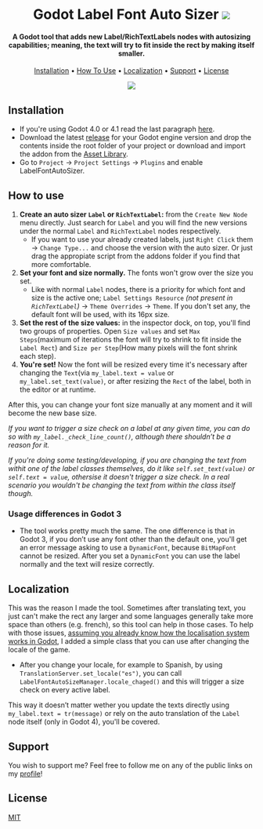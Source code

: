 <h1 align="center">
   Godot Label Font Auto Sizer
  <img src="https://github.com/LuisEscorza/GodotLabelFontAutoSizer/blob/main/media/icon.png"/>
</h1>

<h4 align="center">
  A Godot tool that adds new Label/RichTextLabels nodes with autosizing capabilities; meaning, the text will try to fit inside the rect by making itself smaller.
</a></h4>

<p align="center">
  <a href="#installation">Installation</a> •
  <a href="#how-to-use">How To Use</a> •
  <a href="#localization">Localization</a> •
  <a href="#support">Support</a> •
  <a href="#license">License</a>
  
</p>

<p align="center">
  <img src="https://github.com/LuisEscorza/GodotLabelFontAutoSizer/blob/main/media/preview.gif?raw=true"/>
</p>

## Installation
- If you're using Godot 4.0 or 4.1 read the last paragraph [here](https://github.com/LuisEscorza/GodotLabelFontAutoSizer/releases/tag/v1.0.0_godot_4.2).
- Download the latest [release](https://github.com/LuisEscorza/GodotLabelFontAutoSizer/releases) for your Godot engine version and drop the contents inside the root folder of your project or download and import the addon from the [Asset Library](https://godotengine.org/asset-library/).
- Go to `Project` -> `Project Settings` -> `Plugins` and enable LabelFontAutoSizer.

## How to use
1. **Create an auto sizer `Label` or `RichTextLabel`:** from the `Create New Node` menu directly. Just search for `Label` and you will find the new versions under the normal `Label` and `RichTextLabel` nodes respectively.
   - If you want to use your already created labels, just `Right Click` them -> `Change Type...` and choose the version with the auto sizer. Or just drag the appropiate script from the addons folder if you find that more comfortable.
2. **Set your font and size normally.** The fonts won't grow over the size you set.
   - Like with normal `Label` nodes, there is a priority for which font and size is the active one; `Label Settings Resource` _(not present in `RichTextLabel`)_ -> `Theme Overrides` -> `Theme`. If you don't set any, the default font will be used, with its 16px size.
3. **Set the rest of the size values:** in the inspector dock, on top, you'll find two groups of properties. Open `Size values` and set `Max Steps`(maximum of iterations the font will try to shrink to fit inside the `Label Rect`) and `Size per Step`(How many pixels will the font shrink each step).
4. **You're set!** Now the font will be resized every time it's necessary after changing the `Text`(via `my_label.text = value` or `my_label.set_text(value)`, or after resizing the `Rect` of the label, both in the editor or at runtime.

After this, you can change your font size manually at any moment and it will become the new base size.

_If you want to trigger a size check on a label at any given time, you can do so with `my_label._check_line_count()`, although there shouldn’t be a reason for it._

_If you're doing some testing/developing, if you are changing the text from withit one of the label classes themselves, do it like `self.set_text(value)` or `self.text = value`, othersise it doesn't trigger a size check. In a real scenario you wouldn't be changing the text from within the class itself though._

### Usage differences in Godot 3
- The tool works pretty much the same. The one difference is that in Godot 3, if you don’t use any font other than the default one, you'll get an error message asking to use a `DynamicFont`, because `BitMapFont` cannot be resized. After you set a `DynamicFont` you can use the label normally and the text will resize correctly.

## Localization
This was the reason I made the tool. Sometimes after translating text, you just can't make the rect any larger and some languages generally take more space than others (e.g. french), so this tool can help in those cases.
To help with those issues, [assuming you already know how the localisation system works in Godot](https://docs.godotengine.org/en/stable/tutorials/i18n/internationalizing_games.html), I added a simple class that you can use after changing the locale of the game.
- After you change your locale, for example to Spanish, by using `TranslationServer.set_locale("es")`, you can call `LabelFontAutoSizeManager.locale_chaged()` and this will trigger a size check on every active label.

This way it doesn’t matter wether you update the texts directly using `my_label.text = tr(message)` or rely on the auto translation of the `Label` node itself (only in Godot 4), you'll be covered.

## Support
You wish to support me? Feel free to follow me on any of the public links on my [profile](https://github.com/LuisEscorza)!

## License
[MIT](https://github.com/LuisEscorza/GodotLabelFontAutoSizer/blob/main/LICENSE)
